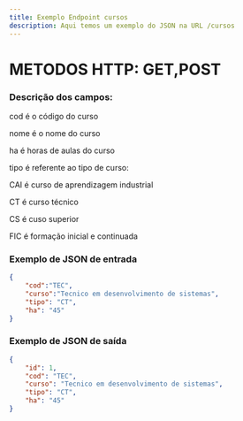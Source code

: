 ```yaml
---
title: Exemplo Endpoint cursos
description: Aqui temos um exemplo do JSON na URL /cursos 
---
```

# METODOS HTTP: GET,POST
### Descrição dos campos:

cod é o código do curso

nome é o nome do curso

ha é horas de aulas do curso

tipo é referente ao tipo de curso:

CAI é curso de aprendizagem industrial

CT é curso técnico

CS é cuso superior

FIC é formação inicial e continuada

### Exemplo de JSON de entrada
```json    
{
    "cod":"TEC",
    "curso":"Tecnico em desenvolvimento de sistemas",
    "tipo": "CT",
    "ha": "45"
}
```   
### Exemplo de JSON de saída
```json    
{
	"id": 1,
	"cod": "TEC",
	"curso": "Tecnico em desenvolvimento de sistemas",
	"tipo": "CT",
	"ha": "45"
}
```    